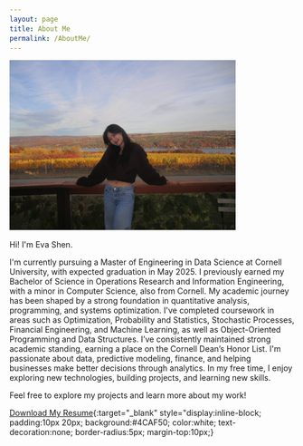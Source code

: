 ```yaml
---
layout: page
title: About Me
permalink: /AboutMe/
---
```


<img src="/Website1.JPG" alt="Eva Shen" width="400" >

Hi! I'm Eva Shen.  

I'm currently pursuing a Master of Engineering in Data Science at Cornell University, with expected graduation in May 2025. I previously earned my Bachelor of Science in Operations Research and Information Engineering, with a minor in Computer Science, also from Cornell. My academic journey has been shaped by a strong foundation in quantitative analysis, programming, and systems optimization. I've completed coursework in areas such as Optimization, Probability and Statistics, Stochastic Processes, Financial Engineering, and Machine Learning, as well as Object-Oriented Programming and Data Structures. I’ve consistently maintained strong academic standing, earning a place on the Cornell Dean’s Honor List. I'm passionate about data, predictive modeling, finance, and helping businesses make better decisions through analytics. In my free time, I enjoy exploring new technologies, building projects, and learning new skills.

Feel free to explore my projects and learn more about my work!

[Download My Resume](https://evas0210.github.io/EvaShen_Resume_2025.pdf){:target="_blank" style="display:inline-block; padding:10px 20px; background:#4CAF50; color:white; text-decoration:none; border-radius:5px; margin-top:10px;}


